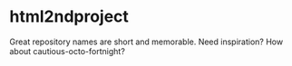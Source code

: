 # html2ndproject
Great repository names are short and memorable. Need inspiration? How about cautious-octo-fortnight?
